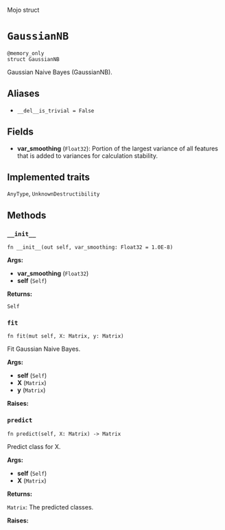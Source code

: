 Mojo struct

# `GaussianNB`

```mojo
@memory_only
struct GaussianNB
```

Gaussian Naive Bayes (GaussianNB).

## Aliases

- `__del__is_trivial = False`

## Fields

- **var_smoothing** (`Float32`): Portion of the largest variance of all features that is added to variances for calculation stability.

## Implemented traits

`AnyType`, `UnknownDestructibility`

## Methods

### `__init__`

```mojo
fn __init__(out self, var_smoothing: Float32 = 1.0E-8)
```

**Args:**

- **var_smoothing** (`Float32`)
- **self** (`Self`)

**Returns:**

`Self`

### `fit`

```mojo
fn fit(mut self, X: Matrix, y: Matrix)
```

Fit Gaussian Naive Bayes.

**Args:**

- **self** (`Self`)
- **X** (`Matrix`)
- **y** (`Matrix`)

**Raises:**

### `predict`

```mojo
fn predict(self, X: Matrix) -> Matrix
```

Predict class for X.

**Args:**

- **self** (`Self`)
- **X** (`Matrix`)

**Returns:**

`Matrix`: The predicted classes.

**Raises:**



